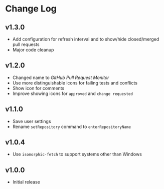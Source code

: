 # Change Log

## v1.3.0
- Add configuration for refresh interval and to show/hide closed/merged pull requests
- Major code cleanup

## v1.2.0
- Changed name to *GitHub Pull Request Monitor*
- Use more distinguishable icons for failing tests and conflicts
- Show icon for comments
- Improve showing icons for `approved` and `change requested`

## v1.1.0
- Save user settings
- Rename `setRepository` command to `enterRepositoryName`

## v1.0.4
- Use `isomorphic-fetch` to support systems other than Windows

## v1.0.0
- Initial release
